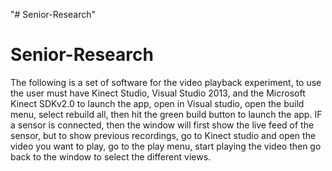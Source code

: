 "# Senior-Research" 
# Senior-Research
The following is a set of software for the video playback experiment, to use the user must have Kinect Studio, Visual Studio 2013, and the Microsoft Kinect SDKv2.0
to launch the app, open in Visual studio, open the build menu, select rebuild all, then hit the green build button to launch the app.
IF a sensor is connected, then the window will first show the live feed of the sensor, but to show previous recordings, go to Kinect studio and open the video you want to play, go to the play menu, start playing the video then go back to the window to select the different views.
